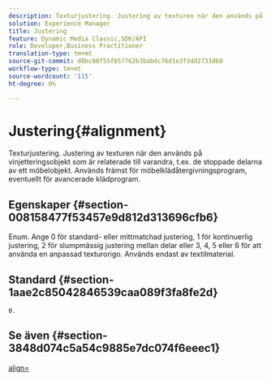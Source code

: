 ```yaml
---
description: Texturjustering. Justering av texturen när den används på vinjetteringsobjekt som är relaterade till varandra, t.ex. de stoppade delarna av ett möbelobjekt. Används främst för möbelklädåtergivningsprogram, eventuellt för avancerade klädprogram.
solution: Experience Manager
title: Justering
feature: Dynamic Media Classic,SDK/API
role: Developer,Business Practitioner
translation-type: tm+mt
source-git-commit: d0bc88f55f857762b3bab4c76d1e3f3dd2733d60
workflow-type: tm+mt
source-wordcount: '115'
ht-degree: 0%

---
```



# Justering{#alignment}

Texturjustering. Justering av texturen när den används på vinjetteringsobjekt som är relaterade till varandra, t.ex. de stoppade delarna av ett möbelobjekt. Används främst för möbelklädåtergivningsprogram, eventuellt för avancerade klädprogram.

## Egenskaper {#section-008158477f53457e9d812d313696cfb6}

Enum. Ange 0 för standard- eller mittmatchad justering, 1 för kontinuerlig justering, 2 för slumpmässig justering mellan delar eller 3, 4, 5 eller 6 för att använda en anpassad texturorigo. Används endast av textilmaterial.

## Standard {#section-1aae2c85042846539caa089f3fa8fe2d}

`0.`

## Se även {#section-3848d074c5a54c9885e7dc074f6eeec1}

[align=](../../../../../ir-api/http-protocol/image-rendering-api-ref/c-ir-http-protocol-ref/c-ir-http-protocol-command-reference/r-ir-align.md#reference-4d63baa522ce42f9b15167ba34c5c6a7)
